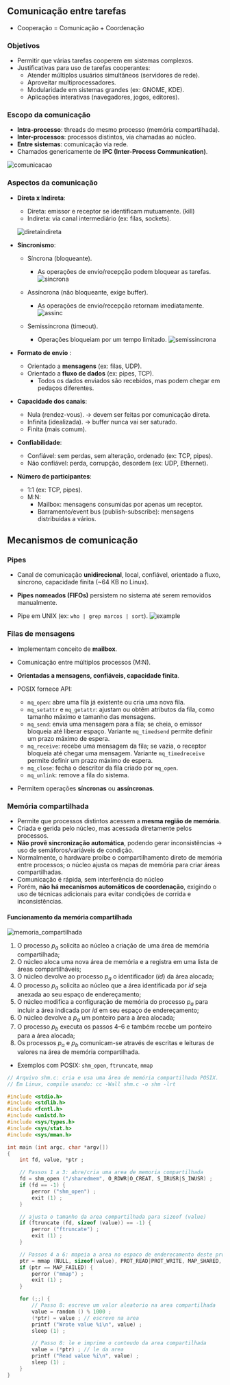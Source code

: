 
## Comunicação entre tarefas

- Cooperação = Comunicação + Coordenação


### Objetivos
- Permitir que várias tarefas cooperem em sistemas complexos.  
- Justificativas para uso de tarefas cooperantes:
  - Atender múltiplos usuários simultâneos (servidores de rede).  
  - Aproveitar multiprocessadores.  
  - Modularidade em sistemas grandes (ex: GNOME, KDE).  
  - Aplicações interativas (navegadores, jogos, editores).

### Escopo da comunicação
- **Intra-processo**: threads do mesmo processo (memória compartilhada).  
- **Inter-processos**: processos distintos, via chamadas ao núcleo.  
- **Entre sistemas**: comunicação via rede.  
- Chamados genericamente de **IPC (Inter-Process Communication)**.


![comunicacao](image.png)


### Aspectos da comunicação
- **Direta x Indireta**:
  - Direta: emissor e receptor se identificam mutuamente. (kill)
  - Indireta: via canal intermediário (ex: filas, sockets). 

  ![diretaindireta](image-1.png) 

- **Sincronismo**:
  - Síncrona (bloqueante).
    - As operações de envio/recepção podem bloquear as tarefas. 
    ![sincrona](image-2.png)

  - Assíncrona (não bloqueante, exige buffer). 
    - As operações de envio/recepção retornam imediatamente. 
    ![assinc](image-3.png) 

  - Semissíncrona (timeout). 
    - Operações bloqueiam por um tempo limitado.
    ![semissincrona](image-4.png)

- **Formato de envio** :
  - Orientado a **mensagens** (ex: filas, UDP).  
  - Orientado a **fluxo de dados** (ex: pipes, TCP).   
    - Todos os dados enviados são recebidos, mas podem chegar em pedaços diferentes.

- **Capacidade dos canais**:
  - Nula (rendez-vous).  -> devem ser feitas por comunicação direta.
  - Infinita (idealizada).  -> buffer nunca vai ser saturado.
  - Finita (mais comum).  

- **Confiabilidade**:
  - Confiável: sem perdas, sem alteração, ordenado (ex: TCP, pipes).  
  - Não confiável: perda, corrupção, desordem (ex: UDP, Ethernet).  

- **Número de participantes**:
  - 1:1 (ex: TCP, pipes).  
  - M:N:
    - Mailbox: mensagens consumidas por apenas um receptor.   
    - Barramento/event bus (publish-subscribe): mensagens distribuídas a vários.  

## Mecanismos de comunicação

### Pipes
- Canal de comunicação **unidirecional**, local, confiável, orientado a fluxo, síncrono, capacidade finita (~64 KB no Linux).  
- **Pipes nomeados (FIFOs)** persistem no sistema até serem removidos manualmente.

- Pipe em UNIX (ex: `who | grep marcos | sort`).
    ![example](image-5.png)

### Filas de mensagens
- Implementam conceito de **mailbox**.  
- Comunicação entre múltiplos processos (M:N).  
- **Orientadas a mensagens, confiáveis, capacidade finita**.  
- POSIX fornece API:

    - `mq_open`: abre uma fila já existente ou cria uma nova fila.
    - `mq_setattr` e `mq_getattr`: ajustam ou obtêm atributos da fila, como tamanho máximo e tamanho das mensagens.
    - `mq_send`: envia uma mensagem para a fila; se cheia, o emissor bloqueia até liberar espaço. Variante `mq_timedsend` permite definir um prazo máximo de espera.
    - `mq_receive`: recebe uma mensagem da fila; se vazia, o receptor bloqueia até chegar uma mensagem. Variante `mq_timedreceive` permite definir um prazo máximo de espera.
    - `mq_close`: fecha o descritor da fila criado por `mq_open`.
    - `mq_unlink`: remove a fila do sistema.

- Permitem operações **síncronas** ou **assíncronas**.

### Memória compartilhada
- Permite que processos distintos acessem a **mesma região de memória**.  
- Criada e gerida pelo núcleo, mas acessada diretamente pelos processos.  
- **Não provê sincronização automática**, podendo gerar inconsistências → uso de semáforos/variáveis de condição.  
- Normalmente, o hardware proíbe o compartilhamento direto de memória entre processos; o núcleo ajusta os mapas de memória para criar áreas compartilhadas.
- Comunicação é rápida, sem interferência do núcleo
- Porém, **não há mecanismos automáticos de coordenação**, exigindo o uso de técnicas adicionais para evitar condições de corrida e inconsistências.

#### Funcionamento da memória compartilhada

 ![memoria_compartilhada](image-6.png)


1. O processo $p_a$ solicita ao núcleo a criação de uma área de memória compartilhada;
2. O núcleo aloca uma nova área de memória e a registra em uma lista de áreas compartilháveis;
3. O núcleo devolve ao processo $p_a$ o identificador ($id$) da área alocada;
4. O processo $p_a$ solicita ao núcleo que a área identificada por $id$ seja anexada ao seu espaço de endereçamento;
5. O núcleo modifica a configuração de memória do processo $p_a$ para incluir a área indicada por $id$ em seu espaço de endereçamento;
6. O núcleo devolve a $p_a$ um ponteiro para a área alocada;
7. O processo $p_b$ executa os passos 4–6 e também recebe um ponteiro para a área alocada;
8. Os processos $p_a$ e $p_b$ comunicam-se através de escritas e leituras de valores na área de memória compartilhada.

  


- Exemplos com POSIX: `shm_open`, `ftruncate`, `mmap`

```C
// Arquivo shm.c: cria e usa uma área de memória compartilhada POSIX.
// Em Linux, compile usando: cc -Wall shm.c -o shm -lrt

#include <stdio.h>
#include <stdlib.h>
#include <fcntl.h>
#include <unistd.h>
#include <sys/types.h>
#include <sys/stat.h>
#include <sys/mman.h>

int main (int argc, char *argv[])
{
    int fd, value, *ptr ;

    // Passos 1 a 3: abre/cria uma area de memoria compartilhada
    fd = shm_open ("/sharedmem", O_RDWR|O_CREAT, S_IRUSR|S_IWUSR) ;
    if (fd == -1) {
        perror ("shm_open") ;
        exit (1) ;
    }

    // ajusta o tamanho da area compartilhada para sizeof (value)
    if (ftruncate (fd, sizeof (value)) == -1) {
        perror ("ftruncate") ;
        exit (1) ;
    }

    // Passos 4 a 6: mapeia a area no espaco de enderecamento deste processo
    ptr = mmap (NULL, sizeof(value), PROT_READ|PROT_WRITE, MAP_SHARED, fd, 0) ;
    if (ptr == MAP_FAILED) {
        perror ("mmap") ;
        exit (1) ;
    }

    for (;;) {
        // Passo 8: escreve um valor aleatorio na area compartilhada
        value = random () % 1000 ;
        (*ptr) = value ; // escreve na area
        printf ("Wrote value %i\n", value) ;
        sleep (1) ;

        // Passo 8: le e imprime o conteudo da area compartilhada
        value = (*ptr) ; // le da area
        printf ("Read value %i\n", value) ;
        sleep (1) ;
    }
}
``` 